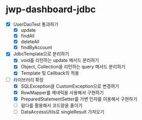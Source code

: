 # jwp-dashboard-jdbc

- [x] UserDaoTest 통과하기
  - [x] update
  - [x] findAll
  - [x] deleteAll
  - [x] findByAccount

- [x] JdbcTemplate으로 분리하기
  - [x] void를 리턴하는 update 메서드 분리하기
  - [x] Object, Collection을 리턴하는 query 메서드 분리하기
  - [x] Template 및 Callback의 적용

- [ ] 라이브러리 확장
  - [x] SQLException을 CustomException으로 변경하기
  - [x] RowMapper를 제네릭을 사용해서 구현하기
  - [x] PreparedStatementSetter를 가변 인자를 이용해서 구현하기
  - [ ] 람다를 활용해서 코드량을 줄이기
  - [ ] DataAccessUtils로 singleResult 가져오기